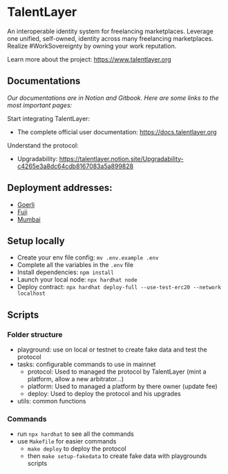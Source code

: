 # TalentLayer

An interoperable identity system for freelancing marketplaces. Leverage one unified, self-owned, identity across many freelancing marketplaces. Realize #WorkSovereignty by owning your work reputation.

Learn more about the project: https://www.talentlayer.org

## Documentations

_Our documentations are in Notion and Gitbook. Here are some links to the most important pages:_

Start integrating TalentLayer:

- The complete official user documentation: https://docs.talentlayer.org

Understand the protocol:

- Upgradability: https://talentlayer.notion.site/Upgradability-c4265e3a8dc64cdb8167083a5a899828

## Deployment addresses:

- [Goerli](./deployments/goerli.json)
- [Fuji](./deployments/fuji.json)
- [Mumbai](./deployments/mumbai.json)

## Setup locally

- Create your env file config: `mv .env.example .env`
- Complete all the variables in the `.env` file
- Install dependencies: `npm install`
- Launch your local node: `npx hardhat node`
- Deploy contract: `npx hardhat deploy-full --use-test-erc20 --network localhost`

## Scripts

### Folder structure

- playground: use on local or testnet to create fake data and test the protocol
- tasks: configurable commands to use in mainnet
  - protocol: Used to managed the protocol by TalentLayer (mint a platform, allow a new arbitrator...)
  - platform: Used to managed a platform by there owner (update fee)
  - deploy: Used to deploy the protocol and his upgrades
- utils: common functions

### Commands

- run `npx hardhat` to see all the commands
- use `Makefile` for easier commands
  - `make deploy` to deploy the protocol
  - then `make setup-fakedata` to create fake data with playgrounds scripts

